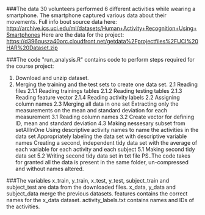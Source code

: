 ###The data
30 volunteers performed 6 different activities while wearing a smartphone. The smartphone captured various data about their movements.
Full info bout source data here: 
http://archive.ics.uci.edu/ml/datasets/Human+Activity+Recognition+Using+Smartphones Here are the data for the project: https://d396qusza40orc.cloudfront.net/getdata%2Fprojectfiles%2FUCI%20HAR%20Dataset.zip

###The code
"run_analysis.R" contains code to perform steps required for the course project:
1. Download and unzip dataset.
2. Merging the training and the test sets to create one data set.
2.1 Reading files
2.1.1 Reading trainings tables
2.1.2 Reading testing tables
2.1.3 Reading feature vector
2.1.4 Reading activity labels
2.2 Assigning column names
2.3 Merging all data in one set
Extracting only the measurements on the mean and standard deviation for each measurement
3.1 Reading column names
3.2 Create vector for defining ID, mean and standard deviation
4.3 Making nessesary subset from setAllInOne
Using descriptive activity names to name the activities in the data set
Appropriately labeling the data set with descriptive variable names
Creating a second, independent tidy data set with the average of each variable for each activity and each subject
5.1 Making second tidy data set
5.2 Writing second tidy data set in txt file
PS..The code takes for granted all the data is present in the same folder, un-compressed and without names altered.

###The variables
x_train, y_train, x_test, y_test, subject_train and subject_test are data from the downloaded files.
x_data, y_data and subject_data merge the previous datasets.
features contains the correct names for the x_data dataset.
activity_labels.txt contains names and IDs of the activities.
